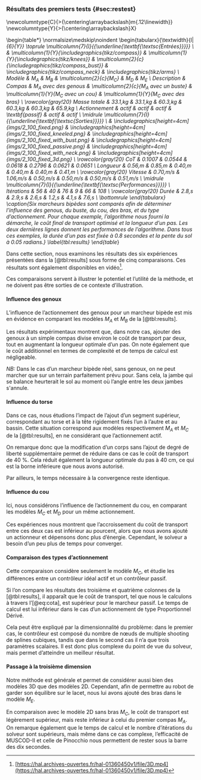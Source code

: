 ### Résultats des premiers tests {#sec:restest}

\newcolumntype{C}{>{\centering\arraybackslash}m{.12\linewidth}}
\newcolumntype{Y}{>{\centering\arraybackslash}X}

\begin{table*}
    \normalsize\medskip\noindent
    \begin{tabularx}{\textwidth}{l| *{6}{Y}}
        \toprule \multicolumn{7}{l}{{\underline{\textbf{\textsc{Entrées}}}}}
        \\ &
        \multicolumn{1}{Y}{\includegraphics{tikz/compass}} &
        \multicolumn{1}{Y}{\includegraphics{tikz/knees}} &
        \multicolumn{2}{c}{\includegraphics{tikz/compass_bust}} &
        \includegraphics{tikz/compass_neck} &
        \includegraphics{tikz/arms}
        \\ Modèle & $M_A$ & $M_B$ & \multicolumn{2}{c}{$M_C$} & $M_D$ & $M_E$
        \\ Description & Compas & $M_A$ avec des genous &
        \multicolumn{2}{c}{$M_A$ avec un buste} &
        \multicolumn{1}{Y}{$M_C$ avec un cou} &
        \multicolumn{1}{Y}{$M_C$ avec des bras}
        \\  \rowcolor{gray!20}
        Masse totale & 33.1\,kg & 33.1\,kg & 60.3\,kg & 60.3\,kg & 60.3\,kg & 65.9\,kg
        \\ Actionnement & actif & actif & actif & \textbf{passif} & actif & actif
        \\ \midrule \multicolumn{7}{l}{{\underline{\textbf{\textsc{Sorties}}}}}
        \\ &
        \includegraphics[height=4cm]{imgs/2_100_fixed.png} &
        \includegraphics[height=4cm]{imgs/2_100_fixed_kneeled.png} &
        \includegraphics[height=4cm]{imgs/2_100_fixed_with_bust.png} &
        \includegraphics[height=4cm]{imgs/2_100_fixed_passive.png} &
        \includegraphics[height=4cm]{imgs/2_100_fixed_with_neck.png} &
        \includegraphics[height=4cm]{imgs/2_100_fixed_3d.png}
        \\ \rowcolor{gray!20}
        CoT & 0.1007 & 0.0544 & 0.0618 & 0.2796 & 0.0621 & 0.0651
        \\ Longueur & 0.56\,m & 0.85\,m & 0.40\,m & 0.40\,m & 0.40\,m & 0.41\,m
        \\ \rowcolor{gray!20}
        Vitesse &  0.70\,m/s & 1.06\,m/s & 0.50\,m/s & 0.50\,m/s & 0.50\,m/s & 0.51\,m/s
        \\ \midrule \multicolumn{7}{l}{{\underline{\textbf{\textsc{Performances}}}}}
        \\ Itérations & 56 & 40 & 76 & 9 & 66 & 108
        \\ \rowcolor{gray!20}
        Durée & 2.8\,s & 2.9\,s & 2.6\,s & 1.2\,s & 4.1\,s & 7.6\,s
        \\ \bottomrule
    \end{tabularx}
    \caption{Six marcheurs bipèdes sont comparés afin de déterminer l’influence des genous, du buste, du cou, des bras,
    et du type d’actionnement. Pour chaque exemple, l’algorithme nous fourni la démarche, le coût final de transport
    optimisé et la longueur d’un pas. Les deux dernières lignes donnent les performances de l’algorithme. Dans tous ces
    exemples, la durée d’un pas est fixée à 0.8 secondes et la pente du sol à 0.05 radians.}
    \label{tbl:results}
\end{table*}


Dans cette section, nous examinons les résultats des six expériences présentées dans la [@tbl:results] sous forme de
cinq comparaisons. Ces résultats sont également disponibles en vidéo[^11].

[^11]: [https://hal.archives-ouvertes.fr/hal-01360450v1/file/3D.mp4](https://hal.archives-ouvertes.fr/hal-01360450v1/file/3D.mp4)

<!--TODO: fichier hal.laas.fr, v2-->

Ces comparaisons servent à illustrer le potentiel et l’utilité de la méthode, et ne doivent pas être sorties de ce
contexte d’illustration.

#### Influence des genoux

L’influence de l’actionnement des genoux pour un marcheur bipède est mis en évidence en comparant les modèles $M_A$ et
$M_B$ de la [@tbl:results].

Les résultats expérimentaux montrent que, dans notre cas, ajouter des genoux à un simple compas divise environ le coût
de transport par deux, tout en augmentant la longueur optimale d’un pas. On note également que le coût additionnel en
termes de complexité et de temps de calcul est négligeable.

*NB:* Dans le cas d’un marcheur bipède réel, sans genoux, on ne peut marcher que sur un terrain parfaitement prévu
pour. Sans cela, la jambe qui se balance heurterait le sol au moment où l’angle entre les deux jambes s'annule.

#### Influence du torse

Dans ce cas, nous étudions l’impact de l’ajout d’un segment supérieur, correspondant au torse et à la tête rigidement
fixés l’un à l’autre et au bassin. Cette situation correspond aux modèles respectivement $M_A$ et $M_C$ de la
[@tbl:results], en ne considérant que l’actionnement actif.

On remarque donc que la modification d’un corps sans l’ajout de degré de liberté supplémentaire permet de réduire dans
ce cas le coût de transport de 40 %. Cela réduit également la longueur optimale du pas à 40 cm, ce qui est la borne
inférieure que nous avons autorisé.

Par ailleurs, le temps nécessaire à la convergence reste identique.

#### Influence du cou

Ici, nous considérons l’influence de l’actionnement du cou, en comparant les modèles $M_C$ et $M_D$ pour un même
actionnement.

Ces expériences nous montrent que l’accroissement du coût de transport entre ces deux cas est inférieur au pourcent,
alors que nous avons ajouté un actionneur et dépensons donc plus d’énergie. Cependant, le solveur a besoin d’un peu
plus de temps pour converger.

#### Comparaison des types d’actionnement

Cette comparaison considère seulement le modèle $M_C$, et étudie les différences entre un contrôleur idéal actif et un
contrôleur passif.

Si l’on compare les résultats des troisième et quatrième colonnes de la [@tbl:results], il apparaît que le coût de
transport, tel que nous le calculons à travers l’[@eq:cota], est supérieur pour le marcheur passif. Le temps de calcul
est lui inférieur dans le cas d’un actionnement de type Proportionnel Dérivé.

Cela peut être expliqué par la dimensionnalité du problème: dans le premier cas, le contrôleur est composé du nombre
de nœuds de multiple shooting de splines cubiques, tandis que dans le second cas il n’a que trois paramètres scalaires.
Il est donc plus complexe du point de vue du solveur, mais permet d’atteindre un meilleur résultat.

#### Passage à la troisième dimension

Notre méthode est générale et permet de considérer aussi bien des modèles 3D que des modèles 2D. Cependant, afin de
permettre au robot de garder son équilibre sur le lacet, nous lui avons ajouté des bras dans le modèle $M_E$.

En comparaison avec le modèle 2D sans bras $M_C$, le coût de transport est légèrement supérieur, mais reste inférieur à
celui du premier compas $M_A$. On remarque également que le temps de calcul et le nombre d’itérations du solveur sont
supérieurs, mais même dans ce cas complexe, l’efficacité de MUSCOD-II et celle de Pinocchio nous permettent de rester
sous la barre des dix secondes.
